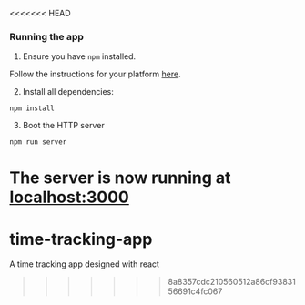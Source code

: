 <<<<<<< HEAD
### Running the app

1. Ensure you have `npm` installed.

Follow the instructions for your platform [here](https://github.com/npm/npm).

2. Install all dependencies:

````
npm install
````

3. Boot the HTTP server

````
npm run server
````

The server is now running at [localhost:3000](localhost:3000)
=======
# time-tracking-app
A time tracking app designed with react
>>>>>>> 8a8357cdc210560512a86cf9383156691c4fc067
